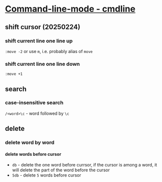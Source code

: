 # [Command-line-mode - cmdline](https://vimdoc.sourceforge.net/htmldoc/cmdline.html)

## shift cursor (20250224)
### shift current line one line up
`:move -2` or use `m`, i.e. probably alias of `move` 
### shift current line one line down
`:move +1`
## search
### case-insensitive search
`/<word>\c` - word followed by `\c`

## delete
### delete word by word
#### delete words before cursor
 * `db` - delete the one word before currsor, if the cursor is among a word, it will delete the part of the word before the cursor
 * `5db` - delete `5` words before cursor

